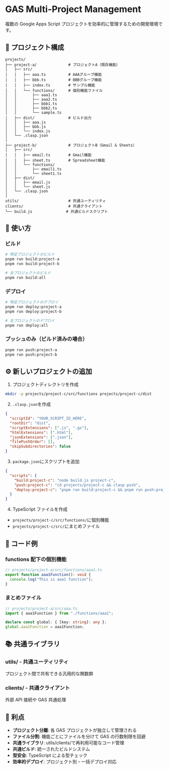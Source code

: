 # GAS Multi-Project Management

複数の Google Apps Script プロジェクトを効率的に管理するための開発環境です。

## 📁 プロジェクト構成

```
projects/
├── project-a/              # プロジェクトA（既存機能）
│   ├── src/
│   │   ├── aaa.ts          # AAAグループ機能
│   │   ├── bbb.ts          # BBBグループ機能
│   │   ├── index.ts        # サンプル機能
│   │   └── functions/      # 個別機能ファイル
│   │       ├── aaa1.ts
│   │       ├── aaa2.ts
│   │       ├── bbb1.ts
│   │       ├── bbb2.ts
│   │       └── sample.ts
│   ├── dist/               # ビルド出力
│   │   ├── aaa.js
│   │   ├── bbb.js
│   │   └── index.js
│   └── .clasp.json
│
├── project-b/              # プロジェクトB（Gmail & Sheets）
│   ├── src/
│   │   ├── email.ts        # Gmail機能
│   │   ├── sheet.ts        # Spreadsheet機能
│   │   └── functions/
│   │       ├── email1.ts
│   │       └── sheet1.ts
│   ├── dist/
│   │   ├── email.js
│   │   └── sheet.js
│   └── .clasp.json
│
utils/                      # 共通ユーティリティ
clients/                    # 共通クライアント
└── build.js               # 共通ビルドスクリプト
```

## 🚀 使い方

### ビルド

```bash
# 特定プロジェクトのビルド
pnpm run build:project-a
pnpm run build:project-b

# 全プロジェクトのビルド
pnpm run build:all
```

### デプロイ

```bash
# 特定プロジェクトのデプロイ
pnpm run deploy:project-a
pnpm run deploy:project-b

# 全プロジェクトのデプロイ
pnpm run deploy:all
```

### プッシュのみ（ビルド済みの場合）

```bash
pnpm run push:project-a
pnpm run push:project-b
```

## ⚙️ 新しいプロジェクトの追加

1. プロジェクトディレクトリを作成

```bash
mkdir -p projects/project-c/src/functions projects/project-c/dist
```

2. `.clasp.json`を作成

```json
{
  "scriptId": "YOUR_SCRIPT_ID_HERE",
  "rootDir": "dist",
  "scriptExtensions": [".js", ".gs"],
  "htmlExtensions": [".html"],
  "jsonExtensions": [".json"],
  "filePushOrder": [],
  "skipSubdirectories": false
}
```

3. `package.json`にスクリプトを追加

```json
{
  "scripts": {
    "build:project-c": "node build.js project-c",
    "push:project-c": "cd projects/project-c && clasp push",
    "deploy:project-c": "pnpm run build:project-c && pnpm run push:project-c"
  }
}
```

4. TypeScript ファイルを作成

- `projects/project-c/src/functions/`に個別機能
- `projects/project-c/src/`にまとめファイル

## 📝 コード例

### functions 配下の個別機能

```typescript
// projects/project-a/src/functions/aaa1.ts
export function aaa1Function(): void {
  console.log("This is aaa1 function");
}
```

### まとめファイル

```typescript
// projects/project-a/src/aaa.ts
import { aaa1Function } from "./functions/aaa1";

declare const global: { [key: string]: any };
global.aaa1Function = aaa1Function;
```

## 📚 共通ライブラリ

### utils/ - 共通ユーティリティ

プロジェクト間で共有できる汎用的な関数群

### clients/ - 共通クライアント

外部 API 接続や GAS 共通処理

## 🎯 利点

- **プロジェクト分離**: 各 GAS プロジェクトが独立して管理される
- **ファイル分割**: 機能ごとにファイルを分けて GAS の行数制限を回避
- **共通ライブラリ**: utils/clients/で再利用可能なコード管理
- **共通ビルド**: 統一されたビルドシステム
- **型安全**: TypeScript による型チェック
- **効率的デプロイ**: プロジェクト別・一括デプロイ対応
